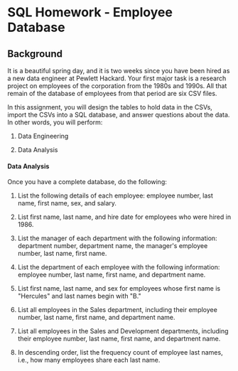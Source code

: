 # SQL Homework - Employee Database
## Background

It is a beautiful spring day, and it is two weeks since you have been hired as a new data engineer at Pewlett Hackard. Your first major task is a research project on employees of the corporation from the 1980s and 1990s. All that remain of the database of employees from that period are six CSV files.

In this assignment, you will design the tables to hold data in the CSVs, import the CSVs into a SQL database, and answer questions about the data. In other words, you will perform:

1. Data Engineering

3. Data Analysis

#### Data Analysis

Once you have a complete database, do the following:

1. List the following details of each employee: employee number, last name, first name, sex, and salary.

2. List first name, last name, and hire date for employees who were hired in 1986.

3. List the manager of each department with the following information: department number, department name, the manager's employee number, last name, first name.

4. List the department of each employee with the following information: employee number, last name, first name, and department name.

5. List first name, last name, and sex for employees whose first name is "Hercules" and last names begin with "B."

6. List all employees in the Sales department, including their employee number, last name, first name, and department name.

7. List all employees in the Sales and Development departments, including their employee number, last name, first name, and department name.

8. In descending order, list the frequency count of employee last names, i.e., how many employees share each last name.
